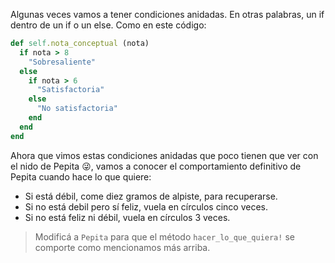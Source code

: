 Algunas veces vamos a tener condiciones anidadas. En otras palabras, un if dentro de un if o un else. Como en este código:

```ruby
def self.nota_conceptual (nota)
  if nota > 8
    "Sobresaliente"
  else
    if nota > 6
      "Satisfactoria"
    else
      "No satisfactoria"
    end
  end
end
```

Ahora que vimos estas condiciones anidadas que poco tienen que ver con el nido de Pepita :stuck_out_tongue_winking_eye:, vamos a conocer el comportamiento definitivo de Pepita cuando hace lo que quiere:

* Si está débil, come diez gramos de alpiste, para recuperarse.
* Si no está debil pero sí feliz, vuela en círculos cinco veces.
* Si no está feliz ni débil, vuela en círculos 3 veces.

> Modificá a `Pepita` para que el método `hacer_lo_que_quiera!` se comporte como mencionamos más arriba.
